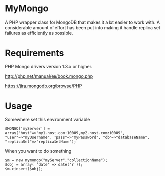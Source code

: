 MyMongo
=======

A PHP wrapper class for MongoDB that makes it a lot easier to work with.  A considerable amount of effort has been put into making it handle replica set failures as efficiently as possible.

Requirements
=======
PHP Mongo drivers version 1.3.x or higher.

http://php.net/manual/en/book.mongo.php

https://jira.mongodb.org/browse/PHP

Usage
=======

Somewhere set this environment variable

```
$MONGO['myServer'] = array("host"=>"my1.host.com:10009,my2.host.com:10009", "user"=>"myUsername", "pass"=>"myPassword", "db"=>"databaseName", "replicaSet"=>"replicaSetName");
```

When you want to do something

```
$m = new mymongo("myServer","collectionName");
$obj = array( "date" => date('r'));
$m->insert($obj);
```